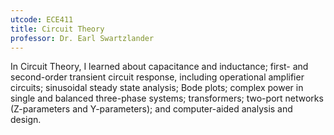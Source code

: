 ```yaml
---
utcode: ECE411
title: Circuit Theory
professor: Dr. Earl Swartzlander
---
```

In Circuit Theory, I learned about capacitance and inductance; first- and second-order transient circuit response, including operational amplifier circuits; sinusoidal steady state analysis; Bode plots; complex power in single and balanced three-phase systems; transformers; two-port networks (Z-parameters and Y-parameters); and computer-aided analysis and design.